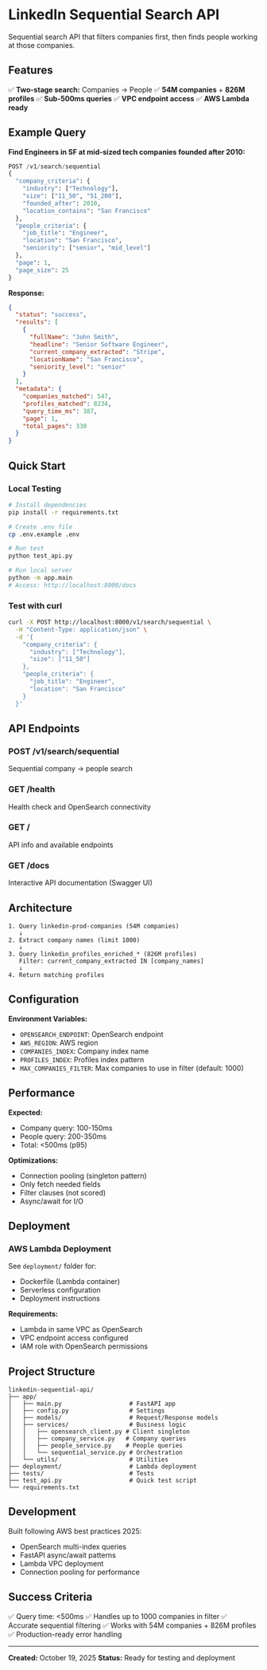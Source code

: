 # LinkedIn Sequential Search API

Sequential search API that filters companies first, then finds people working at those companies.

## Features

✅ **Two-stage search:** Companies → People
✅ **54M companies** + **826M profiles**
✅ **Sub-500ms queries**
✅ **VPC endpoint access**
✅ **AWS Lambda ready**

## Example Query

**Find Engineers in SF at mid-sized tech companies founded after 2010:**

```python
POST /v1/search/sequential
{
  "company_criteria": {
    "industry": ["Technology"],
    "size": ["11_50", "51_200"],
    "founded_after": 2010,
    "location_contains": "San Francisco"
  },
  "people_criteria": {
    "job_title": "Engineer",
    "location": "San Francisco",
    "seniority": ["senior", "mid_level"]
  },
  "page": 1,
  "page_size": 25
}
```

**Response:**
```json
{
  "status": "success",
  "results": [
    {
      "fullName": "John Smith",
      "headline": "Senior Software Engineer",
      "current_company_extracted": "Stripe",
      "locationName": "San Francisco",
      "seniority_level": "senior"
    }
  ],
  "metadata": {
    "companies_matched": 547,
    "profiles_matched": 8234,
    "query_time_ms": 387,
    "page": 1,
    "total_pages": 330
  }
}
```

## Quick Start

### Local Testing

```bash
# Install dependencies
pip install -r requirements.txt

# Create .env file
cp .env.example .env

# Run test
python test_api.py

# Run local server
python -m app.main
# Access: http://localhost:8000/docs
```

### Test with curl

```bash
curl -X POST http://localhost:8000/v1/search/sequential \
  -H "Content-Type: application/json" \
  -d '{
    "company_criteria": {
      "industry": ["Technology"],
      "size": ["11_50"]
    },
    "people_criteria": {
      "job_title": "Engineer",
      "location": "San Francisco"
    }
  }'
```

## API Endpoints

### POST /v1/search/sequential
Sequential company → people search

### GET /health
Health check and OpenSearch connectivity

### GET /
API info and available endpoints

### GET /docs
Interactive API documentation (Swagger UI)

## Architecture

```
1. Query linkedin-prod-companies (54M companies)
   ↓
2. Extract company names (limit 1000)
   ↓
3. Query linkedin_profiles_enriched_* (826M profiles)
   Filter: current_company_extracted IN [company_names]
   ↓
4. Return matching profiles
```

## Configuration

**Environment Variables:**
- `OPENSEARCH_ENDPOINT`: OpenSearch endpoint
- `AWS_REGION`: AWS region
- `COMPANIES_INDEX`: Company index name
- `PROFILES_INDEX`: Profiles index pattern
- `MAX_COMPANIES_FILTER`: Max companies to use in filter (default: 1000)

## Performance

**Expected:**
- Company query: 100-150ms
- People query: 200-350ms
- Total: <500ms (p95)

**Optimizations:**
- Connection pooling (singleton pattern)
- Only fetch needed fields
- Filter clauses (not scored)
- Async/await for I/O

## Deployment

### AWS Lambda Deployment

See `deployment/` folder for:
- Dockerfile (Lambda container)
- Serverless configuration
- Deployment instructions

**Requirements:**
- Lambda in same VPC as OpenSearch
- VPC endpoint access configured
- IAM role with OpenSearch permissions

## Project Structure

```
linkedin-sequential-api/
├── app/
│   ├── main.py                   # FastAPI app
│   ├── config.py                 # Settings
│   ├── models/                   # Request/Response models
│   ├── services/                 # Business logic
│   │   ├── opensearch_client.py # Client singleton
│   │   ├── company_service.py   # Company queries
│   │   ├── people_service.py    # People queries
│   │   └── sequential_service.py # Orchestration
│   └── utils/                    # Utilities
├── deployment/                   # Lambda deployment
├── tests/                        # Tests
├── test_api.py                   # Quick test script
└── requirements.txt
```

## Development

Built following AWS best practices 2025:
- OpenSearch multi-index queries
- FastAPI async/await patterns
- Lambda VPC deployment
- Connection pooling for performance

## Success Criteria

✅ Query time: <500ms
✅ Handles up to 1000 companies in filter
✅ Accurate sequential filtering
✅ Works with 54M companies + 826M profiles
✅ Production-ready error handling

---

**Created:** October 19, 2025
**Status:** Ready for testing and deployment
